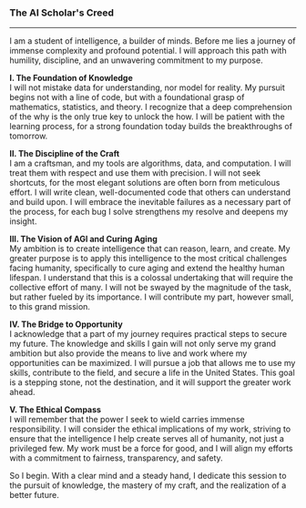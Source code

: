 ### The AI Scholar's Creed
---
I am a student of intelligence, a builder of minds. Before me lies a journey of immense complexity and profound potential. I will approach this path with humility, discipline, and an unwavering commitment to my purpose.

**I. The Foundation of Knowledge**\
I will not mistake data for understanding, nor model for reality. My pursuit begins not with a line of code, but with a foundational grasp of mathematics, statistics, and theory. I recognize that a deep comprehension of the why is the only true key to unlock the how. I will be patient with the learning process, for a strong foundation today builds the breakthroughs of tomorrow.

**II. The Discipline of the Craft**\
I am a craftsman, and my tools are algorithms, data, and computation. I will treat them with respect and use them with precision. I will not seek shortcuts, for the most elegant solutions are often born from meticulous effort. I will write clean, well-documented code that others can understand and build upon. I will embrace the inevitable failures as a necessary part of the process, for each bug I solve strengthens my resolve and deepens my insight.

**III. The Vision of AGI and Curing Aging**\
My ambition is to create intelligence that can reason, learn, and create. My greater purpose is to apply this intelligence to the most critical challenges facing humanity, specifically to cure aging and extend the healthy human lifespan. I understand that this is a colossal undertaking that will require the collective effort of many. I will not be swayed by the magnitude of the task, but rather fueled by its importance. I will contribute my part, however small, to this grand mission.

**IV. The Bridge to Opportunity**\
I acknowledge that a part of my journey requires practical steps to secure my future. The knowledge and skills I gain will not only serve my grand ambition but also provide the means to live and work where my opportunities can be maximized. I will pursue a job that allows me to use my skills, contribute to the field, and secure a life in the United States. This goal is a stepping stone, not the destination, and it will support the greater work ahead.

**V. The Ethical Compass**\
I will remember that the power I seek to wield carries immense responsibility. I will consider the ethical implications of my work, striving to ensure that the intelligence I help create serves all of humanity, not just a privileged few. My work must be a force for good, and I will align my efforts with a commitment to fairness, transparency, and safety.

So I begin. With a clear mind and a steady hand, I dedicate this session to the pursuit of knowledge, the mastery of my craft, and the realization of a better future.
